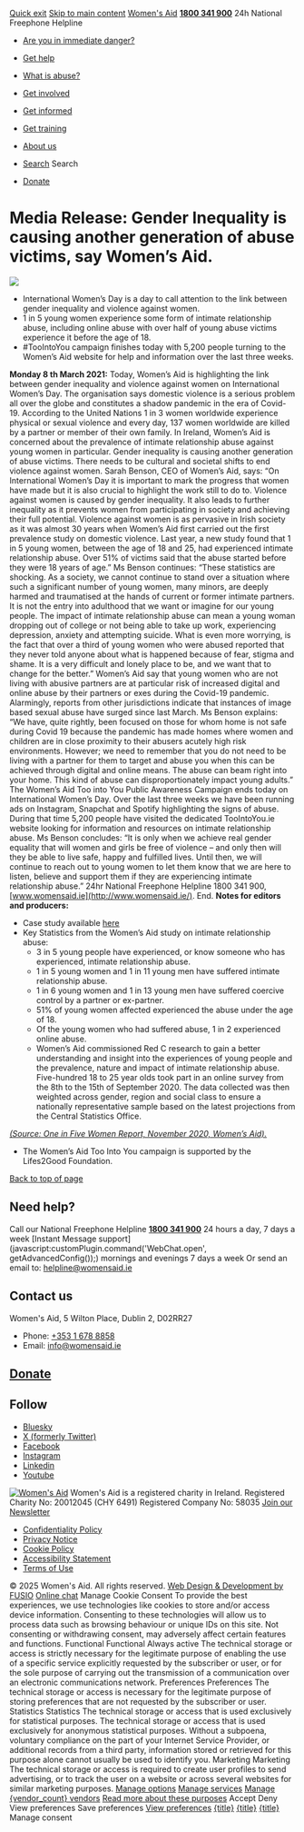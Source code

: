 [Quick exit](https://www.womensaid.ie/get-informed/news-events/media-releases/gender-inequality-is-causing-another-generation-of-abuse/#exit)
[Skip to main content](https://www.womensaid.ie/get-informed/news-events/media-releases/gender-inequality-is-causing-another-generation-of-abuse/#pagecontent "Skip to main content")
[Women's Aid](https://www.womensaid.ie/)
**[1800 341 900](tel:1800341900)** 24h National Freephone Helpline
  * [Are you in immediate danger?](https://www.womensaid.ie/are-you-in-immediate-danger/)
  * [Get help](https://www.womensaid.ie/get-help/)
  * [What is abuse?](https://www.womensaid.ie/what-is-abuse/)
  * [Get involved](https://www.womensaid.ie/get-involved/)
  * [Get informed](https://www.womensaid.ie/get-informed/)
  * [Get training](https://www.womensaid.ie/get-training/)
  * [About us](https://www.womensaid.ie/about-us/)


  * [Search](https://www.womensaid.ie/get-informed/news-events/media-releases/gender-inequality-is-causing-another-generation-of-abuse/)
Search
  * [Donate](https://www.womensaid.ie/get-involved/donate/)


# Media Release: Gender Inequality is causing another generation of abuse victims, say Women’s Aid.
![](https://www.womensaid.ie/app/uploads/2023/05/161520019278945511-1024x1024.jpg)
  * International Women’s Day is a day to call attention to the link between gender inequality and violence against women.
  * 1 in 5 young women experience some form of intimate relationship abuse, including online abuse with over half of young abuse victims experience it before the age of 18.
  * #TooIntoYou campaign finishes today with 5,200 people turning to the Women’s Aid website for help and information over the last three weeks.


**Monday 8 th March 2021:** Today, Women’s Aid is highlighting the link between gender inequality and violence against women on International Women’s Day. The organisation says domestic violence is a serious problem all over the globe and constitutes a shadow pandemic in the era of Covid-19. According to the United Nations 1 in 3 women worldwide experience physical or sexual violence and every day, 137 women worldwide are killed by a partner or member of their own family. In Ireland, Women’s Aid is concerned about the prevalence of intimate relationship abuse against young women in particular. Gender inequality is causing another generation of abuse victims. There needs to be cultural and societal shifts to end violence against women. 
Sarah Benson, CEO of Women’s Aid, says:
“On International Women’s Day it is important to mark the progress that women have made but it is also crucial to highlight the work still to do to. Violence against women is caused by gender inequality. It also leads to further inequality as it prevents women from participating in society and achieving their full potential. Violence against women is as pervasive in Irish society as it was almost 30 years when Women’s Aid first carried out the first prevalence study on domestic violence. Last year, a new study found that 1 in 5 young women, between the age of 18 and 25, had experienced intimate relationship abuse. Over 51% of victims said that the abuse started before they were 18 years of age.”
Ms Benson continues:
“These statistics are shocking. As a society, we cannot continue to stand over a situation where such a significant number of young women, many minors, are deeply harmed and traumatised at the hands of current or former intimate partners. It is not the entry into adulthood that we want or imagine for our young people. The impact of intimate relationship abuse can mean a young woman dropping out of college or not being able to take up work, experiencing depression, anxiety and attempting suicide. What is even more worrying, is the fact that over a third of young women who were abused reported that they never told anyone about what is happened because of fear, stigma and shame. It is a very difficult and lonely place to be, and we want that to change for the better.”
Women’s Aid say that young women who are not living with abusive partners are at particular risk of increased digital and online abuse by their partners or exes during the Covid-19 pandemic. Alarmingly, reports from other jurisdictions indicate that instances of image based sexual abuse have surged since last March. 
Ms Benson explains:
“We have, quite rightly, been focused on those for whom home is not safe during Covid 19 because the pandemic has made homes where women and children are in close proximity to their abusers acutely high risk environments. However; we need to remember that you do not need to be living with a partner for them to target and abuse you when this can be achieved through digital and online means. The abuse can beam right into your home. This kind of abuse can disproportionately impact young adults.”
The Women’s Aid Too into You Public Awareness Campaign ends today on International Women’s Day. Over the last three weeks we have been running ads on Instagram, Snapchat and Spotify highlighting the signs of abuse. During that time 5,200 people have visited the dedicated TooIntoYou.ie website looking for information and resources on intimate relationship abuse. 
Ms Benson concludes:
“It is only when we achieve real gender equality that will women and girls be free of violence – and only then will they be able to live safe, happy and fulfilled lives. Until then, we will continue to reach out to young women to let them know that we are here to listen, believe and support them if they are experiencing intimate relationship abuse.”
24hr National Freephone Helpline 1800 341 900, [www.womensaid.ie](http://www.womensaid.ie/).
End.
**Notes for editors and producers:**
  * Case study available [here](https://www.womensaid.ie/what-is-abuse/real-stories/)
  * Key Statistics from the Women’s Aid study on intimate relationship abuse:
    * 3 in 5 young people have experienced, or know someone who has experienced, intimate relationship abuse.
    * 1 in 5 young women and 1 in 11 young men have suffered intimate relationship abuse.
    * 1 in 6 young women and 1 in 13 young men have suffered coercive control by a partner or ex-partner.
    * 51% of young women affected experienced the abuse under the age of 18.
    * Of the young women who had suffered abuse, 1 in 2 experienced online abuse.
    * Women’s Aid commissioned Red C research to gain a better understanding and insight into the experiences of young people and the prevalence, nature and impact of intimate relationship abuse. Five-hundred 18 to 25 year olds took part in an online survey from the 8th to the 15th of September 2020. The data collected was then weighted across gender, region and social class to ensure a nationally representative sample based on the latest projections from the Central Statistics Office.


[_(Source: One in Five Women Report, November 2020, Women’s Aid)._](https://www.womensaid.ie/app/uploads/2021/03/one_in_five_women_report_womens_aid_2020-2.pdf)
  * The Women’s Aid Too Into You campaign is supported by the Lifes2Good Foundation.


[Back to top of page](https://www.womensaid.ie/get-informed/news-events/media-releases/gender-inequality-is-causing-another-generation-of-abuse/#top)
## Need help?
Call our National Freephone Helpline **[1800 341 900](tel:1800341900)** 24 hours a day, 7 days a week 
[Instant Message support](javascript:customPlugin.command\('WebChat.open', getAdvancedConfig\(\)\);) mornings and evenings 7 days a week
Or send an email to: helpline@womensaid.ie
## Contact us
Women's Aid, 5 Wilton Place, Dublin 2, D02RR27
  * Phone: [+353 1 678 8858](tel:+35316788858)
  * Email: info@womensaid.ie


## [Donate](https://www.womensaid.ie/get-involved/donate/)
## Follow
  * [Bluesky](https://bsky.app/profile/womensaidireland.bsky.social)
  * [X (formerly Twitter)](https://x.com/Womens_Aid)
  * [Facebook](https://www.facebook.com/womensaid.ie)
  * [Instagram](https://www.instagram.com/womens.aid)
  * [Linkedin](https://www.linkedin.com/company/women's-aid/)
  * [Youtube](https://www.youtube.com/@womensaidireland)


[![Women's Aid](https://www.womensaid.ie/app/themes/womensaidsage9/resources/assets/img/womens-aid-logo-white.svg)](https://www.womensaid.ie/get-informed/news-events/media-releases/gender-inequality-is-causing-another-generation-of-abuse/)
Women's Aid is a registered charity in Ireland.
Registered Charity No: 20012045 (CHY 6491) Registered Company No: 58035
[Join our Newsletter](https://www.womensaid.ie/get-informed/news-events/newsletter/)
  * [Confidentiality Policy](https://www.womensaid.ie/about-us/compliance/confidentiality-policy/)
  * [Privacy Notice](https://www.womensaid.ie/about-us/compliance/privacy-notice/)
  * [Cookie Policy](https://www.womensaid.ie/about-us/compliance/cookie-policy/)
  * [Accessibility Statement](https://www.womensaid.ie/about-us/compliance/accessibility-statement/)
  * [Terms of Use](https://www.womensaid.ie/about-us/compliance/terms-of-use/)


© 2025 Women's Aid. All rights reserved. [Web Design & Development by FUSIO](https://www.fusio.net/?utm_source=WomensAid&utm_medium=Website&utm_campaign=ClientLinks)
[Online chat](https://www.womensaid.ie/get-informed/news-events/media-releases/gender-inequality-is-causing-another-generation-of-abuse/#chat)
Manage Cookie Consent
To provide the best experiences, we use technologies like cookies to store and/or access device information. Consenting to these technologies will allow us to process data such as browsing behaviour or unique IDs on this site. Not consenting or withdrawing consent, may adversely affect certain features and functions.
Functional Functional Always active 
The technical storage or access is strictly necessary for the legitimate purpose of enabling the use of a specific service explicitly requested by the subscriber or user, or for the sole purpose of carrying out the transmission of a communication over an electronic communications network.
Preferences Preferences
The technical storage or access is necessary for the legitimate purpose of storing preferences that are not requested by the subscriber or user.
Statistics Statistics
The technical storage or access that is used exclusively for statistical purposes. The technical storage or access that is used exclusively for anonymous statistical purposes. Without a subpoena, voluntary compliance on the part of your Internet Service Provider, or additional records from a third party, information stored or retrieved for this purpose alone cannot usually be used to identify you.
Marketing Marketing
The technical storage or access is required to create user profiles to send advertising, or to track the user on a website or across several websites for similar marketing purposes.
[Manage options](https://www.womensaid.ie/get-informed/news-events/media-releases/gender-inequality-is-causing-another-generation-of-abuse/) [Manage services](https://www.womensaid.ie/get-informed/news-events/media-releases/gender-inequality-is-causing-another-generation-of-abuse/) [Manage {vendor_count} vendors](https://www.womensaid.ie/get-informed/news-events/media-releases/gender-inequality-is-causing-another-generation-of-abuse/) [Read more about these purposes](https://cookiedatabase.org/tcf/purposes/)
Accept Deny View preferences Save preferences [View preferences](https://www.womensaid.ie/get-informed/news-events/media-releases/gender-inequality-is-causing-another-generation-of-abuse/)
[{title}](https://www.womensaid.ie/get-informed/news-events/media-releases/gender-inequality-is-causing-another-generation-of-abuse/) [{title}](https://www.womensaid.ie/get-informed/news-events/media-releases/gender-inequality-is-causing-another-generation-of-abuse/) [{title}](https://www.womensaid.ie/get-informed/news-events/media-releases/gender-inequality-is-causing-another-generation-of-abuse/)
Manage consent
